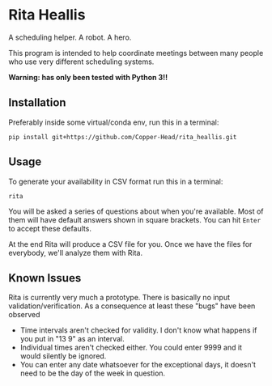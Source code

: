 # Rita Heallis
A scheduling helper. A robot. A hero.

This program is intended to help coordinate meetings between many people who use very different scheduling systems.

**Warning: has only been tested with Python 3!!**

## Installation
Preferably inside some virtual/conda env, run this in a terminal:
```
pip install git+https://github.com/Copper-Head/rita_heallis.git
```

## Usage
To generate your availability in CSV format run this in a terminal:
```
rita
```
You will be asked a series of questions about when you're available.
Most of them will have default answers shown in square brackets.
You can hit `Enter` to accept these defaults.

At the end Rita will produce a CSV file for you.
Once we have the files for everybody, we'll analyze them with Rita.

## Known Issues
Rita is currently very much a prototype.
There is basically no input validation/verification.
As a consequence at least these "bugs" have been observed

- Time intervals aren't checked for validity. I don't know what happens if you put in "13 9" as an interval.
- Individual times aren't checked either. You could enter 9999 and it would silently be ignored.
- You can enter any date whatsoever for the exceptional days, it doesn't need to be the day of the week in question.

